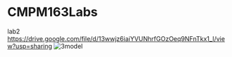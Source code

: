 # CMPM163Labs
lab2
https://drive.google.com/file/d/13wwjz6iaiYVUNhrfGOzOeq9NFnTkx1_I/view?usp=sharing
![3model](https://user-images.githubusercontent.com/42346120/79293829-7bbfad00-7e89-11ea-966e-8ff8b3129be5.png)
